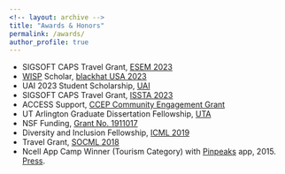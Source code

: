 ```yaml
---
<!-- layout: archive -->
title: "Awards & Honors"
permalink: /awards/
author_profile: true
---
```

* SIGSOFT CAPS Travel Grant, [ESEM 2023](https://conf.researchr.org/attending/esem-2023/travel-support)
* [WISP](https://www.wisporg.com/scholarships-1/2023/6/9/black-hat-usa-scholarship) Scholar, [blackhat USA 2023](https://www.blackhat.com/us-23/)
* UAI 2023 Student Scholarship, [UAI](https://www.auai.org/uai2023/)
* SIGSOFT CAPS Travel Grant, [ISSTA 2023](https://conf.researchr.org/home/issta-2023)
* ACCESS Support, [CCEP Community Engagement Grant](https://support.access-ci.org/ccep-pilot)
* UT Arlington Graduate Dissertation Fellowship, [UTA](https://www.uta.edu/academics/schools-colleges/gradschool/funding/internal/dissertation-fellowship)
* NSF Funding, [Grant No. 1911017](https://www.nsf.gov/awardsearch/showAward?AWD_ID=1911017)
* Diversity and Inclusion Fellowship, [ICML 2019](https://icml.cc/Conferences/2019)
* Travel Grant, [SOCML 2018](https://sites.google.com/view/socml-2018/home)
* Ncell App Camp Winner (Tourism Category) with [Pinpeaks](https://play.google.com/store/apps/details?id=com.helloworldnepal.pinpeaksapp&hl=en_US) app, 2015. [Press](https://thehimalayantimes.com/business/ncell-app-camp-2015-award-winners/).